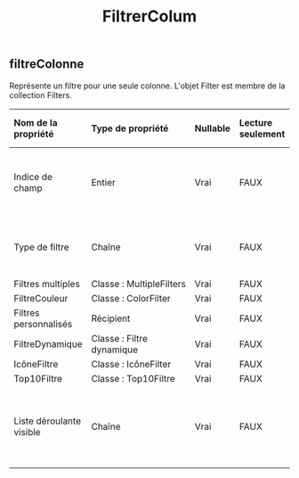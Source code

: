 ﻿---
title: FiltrerColum
second_title: Aspose.Cells Cloud Documen
type: docs
url: /fr/specification/model/filtercolumn/
description: "Aspose.Cells Spécification du modèle cloud : FilterColumn. Gérez sans effort Excel et d'autres feuilles de calcul avec des fonctionnalités telles que l'ouverture, la génération, l'édition, le fractionnement, la fusion, la comparaison et la conversion."
kwords: Excel, Office, feuille de calcul, Cloud REST API, FilterColumn
weight: 50
---
## **filtreColonne**

 Représente un filtre pour une seule colonne. L'objet Filter est membre de la collection Filters.

| Nom de la propriété| Type de propriété| Nullable| Lecture seulement| Valeur par défaut| Description|
|:- |:- |:- |:- |:- |:- |
| Indice de champ| Entier| Vrai| FAUX|| Obtient et définit le décalage de colonne dans la plage.|
| Type de filtre| Chaîne| Vrai| FAUX|| Obtient et définit le type de filtrage des données.|
| Filtres multiples| Classe : MultipleFilters| Vrai| FAUX|||
| FiltreCouleur| Classe : ColorFilter| Vrai| FAUX|||
| Filtres personnalisés| Récipient| Vrai| FAUX|||
| FiltreDynamique| Classe : Filtre dynamique| Vrai| FAUX|||
| IcôneFiltre| Classe : IcôneFilter| Vrai| FAUX|||
| Top10Filtre| Classe : Top10Filtre| Vrai| FAUX|||
| Liste déroulante visible| Chaîne| Vrai| FAUX||Indique si le bouton Filtre automatique de cette colonne est visible.|

